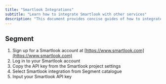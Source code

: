 ```yaml
---
title: "Smartlook Integrations"
subtitle: "Learn how to integrate Smartlook with other services"
description: "This document provides concise guides of how to integrate with third parties."
---
```


## Segment

1. Sign up for a Smartlook account at [https://www.smartlook.com](https://www.smartlook.com)
2. Log in to your Smartlook account
3. Copy the API key from the Smartlook project settings
4. Select Smartlook integration from Segment catalogue
5. Input your Smartlook API key